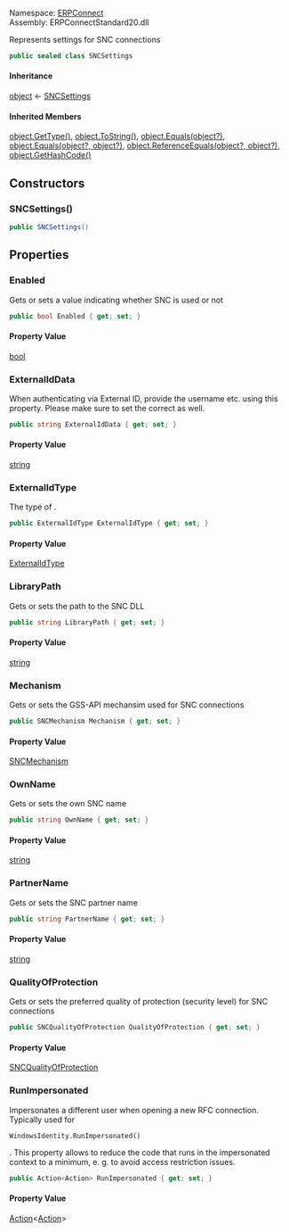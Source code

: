 
Namespace: [ERPConnect](index.md)  
Assembly: ERPConnectStandard20.dll  

Represents settings for SNC connections

```csharp
public sealed class SNCSettings
```

#### Inheritance

[object](https://learn.microsoft.com/dotnet/api/system.object) ← 
[SNCSettings](ERPConnect.SNCSettings.md)

#### Inherited Members

[object.GetType\(\)](https://learn.microsoft.com/dotnet/api/system.object.gettype), 
[object.ToString\(\)](https://learn.microsoft.com/dotnet/api/system.object.tostring), 
[object.Equals\(object?\)](https://learn.microsoft.com/dotnet/api/system.object.equals\#system\-object\-equals\(system\-object\)), 
[object.Equals\(object?, object?\)](https://learn.microsoft.com/dotnet/api/system.object.equals\#system\-object\-equals\(system\-object\-system\-object\)), 
[object.ReferenceEquals\(object?, object?\)](https://learn.microsoft.com/dotnet/api/system.object.referenceequals), 
[object.GetHashCode\(\)](https://learn.microsoft.com/dotnet/api/system.object.gethashcode)

## Constructors

### <a id="ERPConnect_SNCSettings__ctor"></a> SNCSettings\(\)

```csharp
public SNCSettings()
```

## Properties

### <a id="ERPConnect_SNCSettings_Enabled"></a> Enabled

Gets or sets a value indicating whether SNC is used or not

```csharp
public bool Enabled { get; set; }
```

#### Property Value

 [bool](https://learn.microsoft.com/dotnet/api/system.boolean)

### <a id="ERPConnect_SNCSettings_ExternalIdData"></a> ExternalIdData

When authenticating via External ID, provide the username etc. using this property.
Please make sure to set the correct <xref href="ERPConnect.SNCSettings.ExternalIdType" data-throw-if-not-resolved="false"></xref> as well.

```csharp
public string ExternalIdData { get; set; }
```

#### Property Value

 [string](https://learn.microsoft.com/dotnet/api/system.string)

### <a id="ERPConnect_SNCSettings_ExternalIdType"></a> ExternalIdType

The type of <xref href="ERPConnect.SNCSettings.ExternalIdData" data-throw-if-not-resolved="false"></xref>.

```csharp
public ExternalIdType ExternalIdType { get; set; }
```

#### Property Value

 [ExternalIdType](ERPConnect.ExternalIdType.md)

### <a id="ERPConnect_SNCSettings_LibraryPath"></a> LibraryPath

Gets or sets the path to the SNC DLL

```csharp
public string LibraryPath { get; set; }
```

#### Property Value

 [string](https://learn.microsoft.com/dotnet/api/system.string)

### <a id="ERPConnect_SNCSettings_Mechanism"></a> Mechanism

Gets or sets the GSS-API mechansim used for SNC connections

```csharp
public SNCMechanism Mechanism { get; set; }
```

#### Property Value

 [SNCMechanism](ERPConnect.SNCMechanism.md)

### <a id="ERPConnect_SNCSettings_OwnName"></a> OwnName

Gets or sets the own SNC name

```csharp
public string OwnName { get; set; }
```

#### Property Value

 [string](https://learn.microsoft.com/dotnet/api/system.string)

### <a id="ERPConnect_SNCSettings_PartnerName"></a> PartnerName

Gets or sets the SNC partner name

```csharp
public string PartnerName { get; set; }
```

#### Property Value

 [string](https://learn.microsoft.com/dotnet/api/system.string)

### <a id="ERPConnect_SNCSettings_QualityOfProtection"></a> QualityOfProtection

Gets or sets the preferred quality of protection (security level) for SNC connections

```csharp
public SNCQualityOfProtection QualityOfProtection { get; set; }
```

#### Property Value

 [SNCQualityOfProtection](ERPConnect.SNCQualityOfProtection.md)

### <a id="ERPConnect_SNCSettings_RunImpersonated"></a> RunImpersonated

Impersonates a different user when opening a new RFC connection.
Typically used for <pre><code class="lang-csharp">WindowsIdentity.RunImpersonated()</code></pre>.
<remarks>
This property allows to reduce the code that runs in the impersonated context to a minimum,
e. g. to avoid access restriction issues.
</remarks>

```csharp
public Action<Action> RunImpersonated { get; set; }
```

#### Property Value

 [Action](https://learn.microsoft.com/dotnet/api/system.action\-1)<[Action](https://learn.microsoft.com/dotnet/api/system.action)\>

